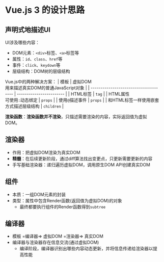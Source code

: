 # Vue.js 3 的设计思路
## 声明式地描述UI
UI涉及哪些内容：
- DOM元素：`<div>`标签、`<a>`标签等
- 属性：`id`、`class`、`href`等
- 事件：`click`、`keydown`等
- 层级结构：DOM树的层级结构

Vue.js中的两种解决方案：
| 模板                                   | 虚拟DOM <br/> 用来描述真实DOM的普通JavaScript对象 |
| -------------------------------------- | ------------------------ |
| HTML标签                               | `tag`                    |
| HTML属性<br />可使用`:`动态绑定        | `props`                  |
| 使用`@`描述事件                        | `props`                  |
| 和HTML标签一样使用嵌套方式描述层级结构 | `children`               |

**渲染函数**：**渲染函数并不渲染**，只描述需要渲染的内容，实际返回值为虚拟DOM。

## 渲染器
- 作用：把虚拟DOM渲染为真实DOM
- **精髓**：在后续更新阶段，通过diff算法找出变更点，只更新需要更新的内容
- 手写基础渲染器：递归遍历虚拟DOM，调用原生DOM API创建真实DOM

## 组件
- 本质：一组DOM元素的封装
- 类型：属性中包含Render函数(返回值为虚拟DOM)的对象
    - 最终都要执行组件的Render函数得到`subtree`

## 编译器
- 模板 =编译器=> 虚拟DOM =渲染器=> 真实DOM
- 编译器与渲染器存在信息交流(通过虚拟DOM)
    - 编译阶段，编译器识别出哪些内容动态更新，并将信息传递给渲染器以提高性能
